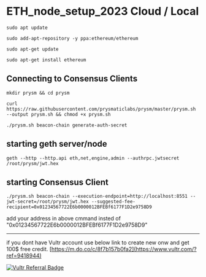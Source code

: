# ETH_node_setup_2023 Cloud / Local



`sudo apt update`

`sudo add-apt-repository -y ppa:ethereum/ethereum`

`sudo apt-get update`

`sudo apt-get install ethereum`


## Connecting to Consensus Clients


`mkdir prysm && cd prysm`

`curl https://raw.githubusercontent.com/prysmaticlabs/prysm/master/prysm.sh --output prysm.sh && chmod +x prysm.sh`

`./prysm.sh beacon-chain generate-auth-secret`

## starting geth server/node

`geth --http --http.api eth,net,engine,admin --authrpc.jwtsecret /root/prysm/jwt.hex`

## starting Consensus Client

`./prysm.sh beacon-chain --execution-endpoint=http://localhost:8551 --jwt-secret=/root/prysm/jwt.hex --suggested-fee-recipient=0x01234567722E6b0000012BFEBf6177F1D2e9758D9`


add your address in above cmmand insted of "0x01234567722E6b0000012BFEBf6177F1D2e9758D9"


------------------------------------------------------------------------------------------------------------


if you dont have Vultr account use below link to create new onw and get 100$ free credit.
[https://m.do.co/c/8f7b157b0fa2](https://www.vultr.com/?ref=9418944)

<a href="https://www.vultr.com/?ref=9418944"><img src="https://www.vultr.com/media/logo_mono_ondark.png?_gl=1*c52ya5*_ga*NzE2NTMyMTc2LjE2ODA2MTQzMzc.*_ga_K6536FHN4D*MTY4MTA1OTkyMC4yOC4xLjE2ODEwNjA4MjYuNTkuMC4w" alt="Vultr Referral Badge" /></a>
